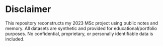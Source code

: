 # Disclaimer

This repository reconstructs my 2023 MSc project using public notes and memory.
All datasets are synthetic and provided for educational/portfolio purposes.
No confidential, proprietary, or personally identifiable data is included.
